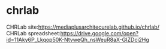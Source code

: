 # chrlab
CHRLab site:https://mediaplusarchitecurelab.github.io/chrlab/<br>
CHRLab spreadsheet:https://drive.google.com/open?id=11Aky6P_Lkqop50K-NtvweQh_nsWeuR8aX-GIZDci2Hg
